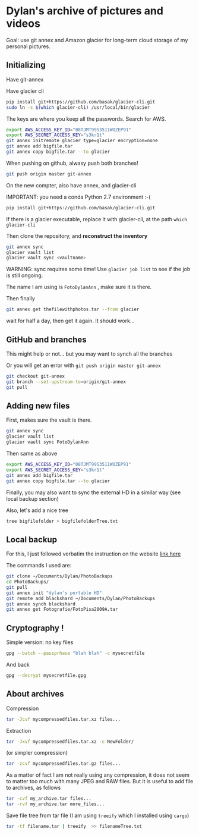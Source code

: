 
# Dylan's archive of pictures and videos

Goal: use git annex and Amazon glacier for long-term cloud storage of my personal pictures.

## Initializing

Have git-annex

Have glacier cli 

```bash
pip install git+https://github.com/basak/glacier-cli.git
sudo ln -s $(which glacier-cli) /usr/local/bin/glacier 
```

The keys are where you keep all the passwords. Search for AWS.
```bash
export AWS_ACCESS_KEY_ID="08TJMT99S3511WOZEP91"
export AWS_SECRET_ACCESS_KEY="s3kr1t"
git annex initremote glacier type=glacier encryption=none
git annex add bigfile.tar
git annex copy bigfile.tar --to glacier
```

When pushing on github, alwasy push both branches!
```bash
git push origin master git-annex
```

On the new compter, also have annex, and glacier-cli 

IMPORTANT:  you need a conda Python 2.7 environment :-(

```bash
pip install git+https://github.com/basak/glacier-cli.git
```

If there is a glacier executable, replace it with glacier-cli, at the path `which glacier-cli` 


Then clone the repository, and **reconstruct the inventory** 

```bash
git annex sync
glacier vault list
glacier vault sync <vaultname>
```

WARNING: sync requires some time! Use `glacier job list` to see if the job is still ongoing.

The name I am using is `FotoDylanAnn` , make sure it is there.

Then finally
```bash
git annex get thefilewithphotos.tar --from glacier
```
wait for half a day, then get it again. It should work... 

## GitHub and branches

This might help or not... but you may want to synch all the branches

Or you will get an error with `git push origin master git-annex`

```bash
git checkout git-annex
git branch --set-upstream-to=origin/git-annex
git pull
```

## Adding new files

First, makes sure the vault is there.

```bash
git annex sync
glacier vault list
glacier vault sync FotoDylanAnn
```

Then same as above
```bash
export AWS_ACCESS_KEY_ID="08TJMT99S3511WOZEP91"
export AWS_SECRET_ACCESS_KEY="s3kr1t"
git annex add bigfile.tar
git annex copy bigfile.tar --to glacier
```

Finally, you may also want to sync the external HD in a similar way (see local backup section)

Also, let's add a nice tree
```bash
tree bigfilefolder > bigfilefolderTree.txt
```


## Local backup

For this, I just followed verbatim the instruction on the website [link here](https://git-annex.branchable.com/walkthrough/)

The commands I used are:
```bash
git clone ~/Documents/Dylan/PhotoBackups
cd PhotoBackups/
git pull
git annex init "dylan's portable HD"
git remote add blackshard ~/Documents/Dylan/PhotoBackups
git annex synch blackshard
git annex get Fotografie/FotoPisa2009A.tar 
```

## Cryptography ! 

Simple version: no key files
```bash
gpg --batch --passprhase "blah blah" -c mysecretfile
```
And back
```bash
gpg --decrypt mysecretfile.gpg
```

## About archives


Compression
```bash
tar -Jcvf mycompressedfiles.tar.xz files... 
```
Extraction
```bash
tar -Jxvf mycompressedfiles.tar.xz -c NewFolder/ 
```
(or simpler compression)
```bash
tar -zcvf mycompressedfiles.tar.gz files... 
```
As a matter of fact I am not really using any compression, it does not seem to matter too much with many JPEG and RAW files.
But it is useful to add file to archives, as follows
```bash
tar -cvf my_archive.tar files... 
tar -rvf my_archive.tar more_files... 
```
Save file tree from tar file (I am using `treeify` which I installed using `cargo`)
```bash
tar -tf filename.tar | treeify  >> filenameTree.txt
```

